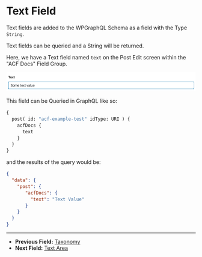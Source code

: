 # Text Field

Text fields are added to the WPGraphQL Schema as a field with the Type `String`.

Text fields can be queried and a String will be returned.

Here, we have a Text field named `text` on the Post Edit screen within the "ACF Docs" Field Group.

![Text field in the Edit Post screen](../img/text-field-input.png?raw=true)

This field can be Queried in GraphQL like so:

```graphql
{
  post( id: "acf-example-test" idType: URI ) {
    acfDocs {
      text
    }
  }
}
```

and the results of the query would be:

```json
{
  "data": {
    "post": {
       "acfDocs": {
         "text": "Text Value"
       }
    }
  }
}
```

----

- **Previous Field:** [Taxonomy](./taxonomy.md)
- **Next Field:** [Text Area](./text-area.md)

